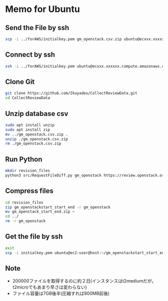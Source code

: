 # Memo for Ubuntu

## Send the File by ssh

```sh
scp -i ../forAWS/initialkey.pem gm_openstack.csv.zip ubuntu@ecxxx.xxxxxx.compute.amazonaws.com:~/
```

## Connect by ssh

```sh
ssh -i ../forAWS/initialkey.pem ubuntu@ecxxx.xxxxxx.compute.amazonaws.com
```

## Clone Git

```sh
git clone https://github.com/Ikuyadeu/CollectReviewData.git
cd CollectReviewData
```

## Unzip database csv

```sh
sudo apt install unzip
sudo apt install zip
mv ../gm_openstack.csv.zip .
unzip ./gm_openstack.csv.zip
rm ./gm_openstack.csv.zip
```

## Run Python

```sh
mkdir revision_files
python3 src/RequestFileDiff.py gm_openstack https://review.openstack.org start end --from-ini
```

## Compress files

```sh
cd revision_files
zip gm_openstackstart_start_end -r gm_openstack
mv gm_openstack_start_end.zip ~
cd ../
rm -r gm_openstack
```

## Get the file by ssh

```sh
exit
scp -i initialkey.pem ubuntu@ec2-user@host:~/gm_openstackstart_start_end.zip .
```

## Note

* 200000ファイルを取得するのに約２日(インスタンスはt2mediumだが，t2microでもあまり早さは変わらない)
* ファイル容量は7GB後半(圧縮すれば800MB前後)